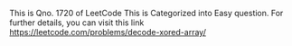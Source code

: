 This is Qno. 1720 of LeetCode
This is Categorized into Easy question.
For further details, you can visit this link https://leetcode.com/problems/decode-xored-array/